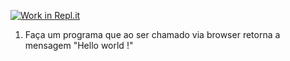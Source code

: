 [![Work in Repl.it](https://classroom.github.com/assets/work-in-replit-14baed9a392b3a25080506f3b7b6d57f295ec2978f6f33ec97e36a161684cbe9.svg)](https://classroom.github.com/online_ide?assignment_repo_id=4197061&assignment_repo_type=AssignmentRepo)
1) Faça um programa que ao ser chamado via browser retorna a mensagem "Hello world !"